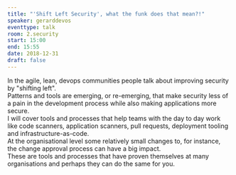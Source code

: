 ```yaml
---
title: "'Shift Left Security', what the funk does that mean?!"
speaker: gerarddevos
eventtype: talk
room: 2.security
start: 15:00
end: 15:55
date: 2018-12-31
draft: false
---
```


In the agile, lean, devops communities people talk about improving security by "shifting left".  
Patterns and tools are emerging, or re-emerging,
that make security less of a pain in the development process while also making applications more secure.  
I will cover tools and processes that help teams with the day to day work like
code scanners, application scanners, pull requests, deployment tooling and infrastructure-as-code.  
At the organisational level some relatively small changes to, for instance, the change approval process can have a big impact.  
These are tools and processes that have proven themselves at many organisations and perhaps they can do the same for you.  

